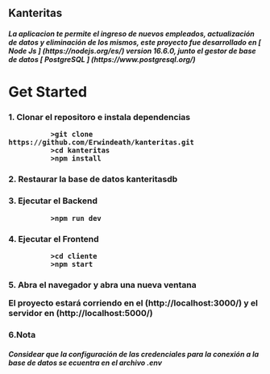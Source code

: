 <h2> Kanteritas </>


<h5> La aplicacion te permite el ingreso de nuevos empleados, actualización de datos y eliminación de los mismos, este proyecto fue desarrollado en [ Node Js ] (https://nodejs.org/es/) version 16.6.0, junto el gestor de base de datos [ PostgreSQL ] (https://www.postgresql.org/) </>


<h1>Get Started</>
<h3>1. Clonar el repositoro e instala dependencias</>
              
              >git clone https://github.com/Erwindeath/kanteritas.git
              >cd kanteritas
              >npm install 
    
<h3>2. Restaurar la base de datos kanteritasdb</>

<h3>3. Ejecutar el Backend</>

              >npm run dev
<h3>4. Ejecutar el Frontend</>
 
              >cd cliente
              >npm start

 
<h3>5. Abra el navegador y abra una nueva ventana</>

 El proyecto estará corriendo en el (http://localhost:3000/) y el servidor en (http://localhost:5000/)
 
 <h3>6.Nota</>

<h5> Considear que la configuración de las credenciales para la conexión a la base de datos se ecuentra en el archivo  .env </>
